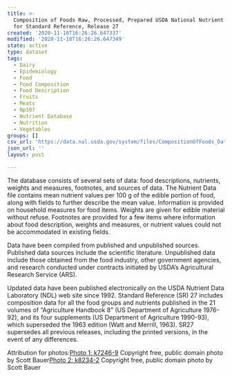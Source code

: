 ```yaml
---
title: >-
  Composition of Foods Raw, Processed, Prepared USDA National Nutrient Database
  for Standard Reference, Release 27
created: '2020-11-10T16:26:26.647337'
modified: '2020-11-10T16:26:26.647349'
state: active
type: dataset
tags:
  - Dairy
  - Epidemiology
  - Food
  - Food Composition
  - Food Description
  - Fruits
  - Meats
  - Np107
  - Nutrient Database
  - Nutrition
  - Vegetables
groups: []
csv_url: 'https://data.nal.usda.gov/system/files/CompositionOfFoods_DataDictionary.csv'
json_url: ''
layout: post

---
```

<p>The database consists of several sets of data: food descriptions, nutrients, weights and measures, footnotes, and sources of data. The Nutrient Data file contains mean nutrient values per 100 g of the edible portion of food, along with fields to further describe the mean value. Information is provided on household measures for food items. Weights are given for edible material without refuse. Footnotes are provided for a few items where information about food description, weights and measures, or nutrient values could not be accommodated in existing fields.</p>
<p>Data have been compiled from published and unpublished sources. Published data sources include the scientific literature. Unpublished data include those obtained from the food industry, other government agencies, and research conducted under contracts initiated by USDA’s Agricultural Research Service (ARS).</p>
<p>Updated data have been published electronically on the USDA Nutrient Data Laboratory (NDL) web site since 1992. Standard Reference (SR) 27 includes composition data for all the food groups and nutrients published in the 21 volumes of “Agriculture Handbook 8” (US Department of Agriculture 1976-92), and its four supplements (US Department of Agriculture 1990-93), which superseded the 1963 edition (Watt and Merrill, 1963). SR27 supersedes all previous releases, including the printed versions, in the event of any differences.</p>
<p>Attribution for photos:<a href="http://www.ars.usda.gov/is/graphics/photos/k7246-9.htm">Photo 1: k7246-9</a> Copyright free, public domain photo by Scott Bauer<a href="http://www.ars.usda.gov/is/graphics/photos/oct98/k8234-2.htm">Photo 2: k8234-2</a> Copyright free, public domain photo by Scott Bauer</p>

